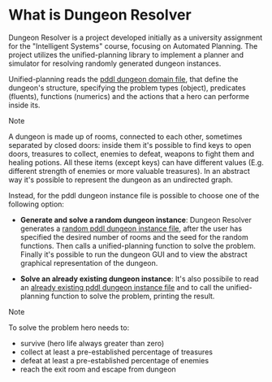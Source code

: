# What is Dungeon Resolver

Dungeon Resolver is a project developed initially as a university assignment for the "Intelligent Systems" course, focusing on Automated Planning. The project utilizes the unified-planning library to implement a planner and simulator for resolving randomly generated dungeon instances.

Unified-planning reads the [pddl dungeon domain file](https://github.com/scrapanzano/Dungeon_Resolver/blob/master/dungeon_domain.pddl), that define the dungeon's structure, specifying the problem types (object), predicates (fluents), functions (numerics) and the actions that a hero can performe inside its.

> [!NOTE]
> A dungeon is made up of rooms, connected to each other, sometimes separated by closed doors: inside them it's possible to find keys to open doors, treasures to collect, enemies to defeat, weapons to fight them and healing potions. All these items (except keys) can have different values (E.g. different strength of enemies or more valuable treasures).
> In an abstract way it's possible to represent the dungeon as an undirected graph.

Instead, for the pddl dungeon instance file is possible to choose one of the following option:
- **Generate and solve a random dungeon instance**: Dungeon Resolver generates a [random pddl dungeon instance file](https://github.com/scrapanzano/Dungeon_Resolver/blob/master/dungeon_problem.pddl), after the user has specified the desired number of rooms and the seed for the random functions. Then calls a unified-planning function to solve the problem. Finally it's possible to run the dungeon GUI and to view the abstract graphical representation of the dungeon. 

- **Solve an already existing dungeon instance**: It's also possibile to read an [already existing pddl dungeon instance file](https://github.com/scrapanzano/Dungeon_Resolver/blob/master/dungeon_instance2.pddl) and to call the unified-planning function to solve the problem, printing the result.

> [!NOTE]
>  To solve the problem hero needs to: 
> - survive (hero life always greater than zero)
> - collect at least a pre-established percentage of treasures
> - defeat at least a pre-established percentage of enemies
> - reach the exit room and escape from dungeon  
